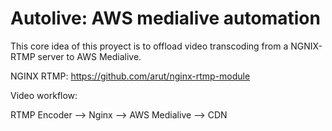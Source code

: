 # Autolive: AWS medialive automation

This core idea of this proyect is to offload video transcoding from a NGNIX-RTMP server to AWS Medialive.

NGINX RTMP: https://github.com/arut/nginx-rtmp-module

Video workflow:

  RTMP Encoder --> Nginx --> AWS Medialive --> CDN
